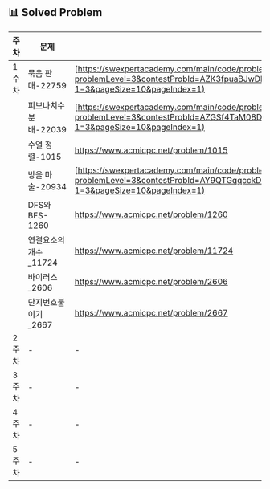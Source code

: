 ## 📊 Solved Problem

| 주차  | 문제                          | 문제 링크 |
|------|-----------------------------|-----------|
| 1주차 | 묶음 판매-22759               | [https://swexpertacademy.com/main/code/problem/22759](https://swexpertacademy.com/main/code/problem/problemDetail.do?problemLevel=3&contestProbId=AZK3fpuaBJwDFAXk&categoryId=AZK3fpuaBJwDFAXk&categoryType=CODE&problemTitle=&orderBy=FIRST_REG_DATETIME&selectCodeLang=ALL&select-1=3&pageSize=10&pageIndex=1) |
|  | 피보나치수분배-22039               | [https://swexpertacademy.com/main/code/problem/22039](https://swexpertacademy.com/main/code/problem/problemDetail.do?problemLevel=3&contestProbId=AZGSf4TaM08DFAXd&categoryId=AZGSf4TaM08DFAXd&categoryType=CODE&problemTitle=&orderBy=FIRST_REG_DATETIME&selectCodeLang=ALL&select-1=3&pageSize=10&pageIndex=1)|
|  | 수열 정렬-1015                         | https://www.acmicpc.net/problem/1015 |
| | 방울 마술-20934                        | [https://swexpertacademy.com/main/code/problem/20934](https://swexpertacademy.com/main/code/problem/problemDetail.do?problemLevel=3&contestProbId=AY9QTGqqcckDFAVF&categoryId=AY9QTGqqcckDFAVF&categoryType=CODE&problemTitle=&orderBy=FIRST_REG_DATETIME&selectCodeLang=ALL&select-1=3&pageSize=10&pageIndex=1) |
|  | DFS와 BFS-1260                         | https://www.acmicpc.net/problem/1260|
|  | 연결요소의개수_11724                          | https://www.acmicpc.net/problem/11724 |
|  | 바이러스_2606                          | https://www.acmicpc.net/problem/2606 |
|  | 단지번호붙이기_2667                          | https://www.acmicpc.net/problem/2667 |
| 2주차 | -                          | - |
| 3주차 | -                          | - |
| 4주차 | -                          | - |
| 5주차 | -                          | - |
